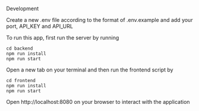 Development

Create a new .env file according to the format of .env.example and add your port, API_KEY and API_URL

To run this app, first run the server by running
```
cd backend
npm run install
npm run start
```

Open a new tab on your terminal and then run the frontend script by
```
cd frontend
npm run install
npm run start
```

Open http://localhost:8080 on your browser to interact with the application
